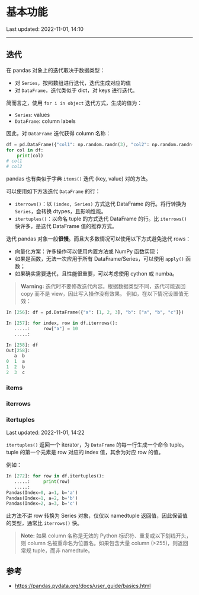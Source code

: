 # 基本功能

Last updated: 2022-11-01, 14:10
***

## 迭代

在 pandas 对象上的迭代取决于数据类型：

- 对 `Series`，按照数组进行迭代，迭代生成对应的值
- 对 `DataFrame`，迭代类似于 dict，对 keys 进行迭代。

简而言之，使用 `for i in object` 迭代方式，生成的值为：

- `Series`: values
- `DataFrame`: column labels

因此，对 `DataFrame` 迭代获得 column 名称：

```py
df = pd.DataFrame({"col1": np.random.randn(3), "col2": np.random.randn(3)}, index=["a", "b", "c"])
for col in df:
    print(col)
# col1
# col2
```

pandas 也有类似于字典 `items()` 迭代 (key, value) 对的方法。

可以使用如下方法迭代 `DataFrame` 的行：

- `iterrows()`：以 `(index, Series)` 方式迭代 DataFrame 的行。将行转换为 `Series`，会转换 dtypes，且影响性能。
- `itertuples()`：以命名 tuple 的方式迭代 DataFrame 的行。比 `iterrows()` 快许多，是迭代 DataFrame 值的推荐方式。

迭代 pandas 对象一般**很慢**。而且大多数情况可以使用以下方式避免迭代 rows：

- 向量化方案：许多操作可以使用内置方法或 NumPy 函数实现；
- 如果是函数，无法一次应用于所有 DataFrame/Series，可以使用 `apply()` 函数；
- 如果确实需要迭代，且性能很重要，可以考虑使用 cython 或 numba。

> **Warning:** 迭代时不要修改迭代内容。根据数据类型不同，迭代可能返回 copy 而不是 view，因此写入操作没有效果。
> 例如，在以下情况设置值无效：

```python
In [256]: df = pd.DataFrame({"a": [1, 2, 3], "b": ["a", "b", "c"]})

In [257]: for index, row in df.iterrows():
   .....:     row["a"] = 10
   .....: 

In [258]: df
Out[258]: 
   a  b
0  1  a
1  2  b
2  3  c
```

### items

### iterrows

### itertuples

Last updated: 2022-11-01, 14:22

`itertuples()` 返回一个 iterator，为 `DataFrame` 的每一行生成一个命令 tuple。tuple 的第一个元素是 row 对应的 index 值，其余为对应 row 的值。

例如：

```python
In [272]: for row in df.itertuples():
   .....:     print(row)
   .....: 
Pandas(Index=0, a=1, b='a')
Pandas(Index=1, a=2, b='b')
Pandas(Index=2, a=3, b='c')
```

此方法不讲 row 转换为 Series 对象，仅仅以 namedtuple 返回值，因此保留值的类型，通常比 `iterrows()` 快。

> **Note:** 如果 column 名称是无效的 Python 标识符、重复或以下划线开头，则 column 名被重命名为位置名。如果包含大量 column (>255)，则返回常规 tuple，而非 namedtule。

## 参考

- https://pandas.pydata.org/docs/user_guide/basics.html
